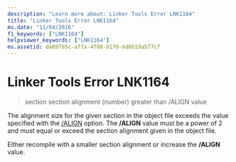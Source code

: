 ```yaml
---
description: "Learn more about: Linker Tools Error LNK1164"
title: "Linker Tools Error LNK1164"
ms.date: "11/04/2016"
f1_keywords: ["LNK1164"]
helpviewer_keywords: ["LNK1164"]
ms.assetid: da89765c-affa-4f88-b170-6d6b19a577cf
---
```

# Linker Tools Error LNK1164

> section section alignment (number) greater than /ALIGN value

The alignment size for the given section in the object file exceeds the value specified with the [/ALIGN](../../build/reference/align-section-alignment.md) option. The **/ALIGN** value must be a power of 2 and must equal or exceed the section alignment given in the object file.

Either recompile with a smaller section alignment or increase the **/ALIGN** value.

